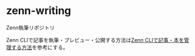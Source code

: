 # zenn-writing
Zenn執筆リポジトリ  
  
Zenn CLIで記事を執筆・プレビュー・公開する方法は[Zenn CLIで記事・本を管理する方法](https://zenn.dev/zenn/articles/zenn-cli-guide#%E8%A8%98%E4%BA%8B%E3%82%92%E5%85%AC%E9%96%8B%E3%81%99%E3%82%8B)を参考にする。

